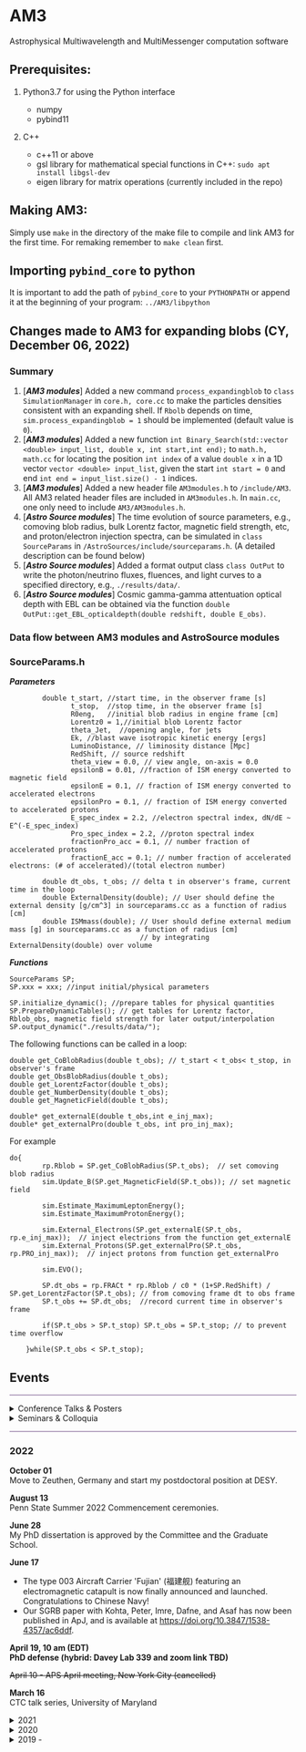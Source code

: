 # AM3
Astrophysical Multiwavelength and MultiMessenger computation software

## Prerequisites:
1. Python3.7 for using the Python interface
    - numpy
    - pybind11

2. C++
    - c++11 or above
    - gsl library for mathematical special functions in C++: `sudo apt install libgsl-dev`
    - eigen library for matrix operations (currently included in the repo)


## Making AM3:
Simply use `make` in the directory of the make file to compile and link AM3 for the first time. For remaking remember to `make clean` first. 

## Importing `pybind_core` to python
It is important to add the path of `pybind_core` to your `PYTHONPATH` or
append it at the beginning of your program: `../AM3/libpython`

## Changes made to AM3 for expanding blobs (CY, December 06, 2022)

### Summary
1. [***AM3 modules***] Added a new command `process_expandingblob` to `class SimulationManager` in `core.h, core.cc` to make the particles densities consistent with an expanding shell. If `Rbolb` depends on time, `sim.process_expandingblob = 1` should be implemented (default value is `0`).
2. [***AM3 modules***] Added a new function `int Binary_Search(std::vector <double> input_list, double x, int start,int end);` to `math.h, math.cc` for locating the position `int index` of a value `double x` in a 1D vector `vector <double> input_list`, given the start `int start = 0` and end `int end = input_list.size() - 1` indices.
3. [***AM3 modules***] Added a new header file `AM3modules.h` to `/include/AM3`. All AM3 related header files are included in `AM3modules.h`. In `main.cc`, one only need to include `AM3/AM3modules.h`.
4. [***Astro Source modules***] The time evolution of source parameters, e.g., comoving blob radius, bulk Lorentz factor, magnetic field strength, etc, and proton/electron injection spectra, can be simulated in `class SourceParams` in `/AstroSources/include/sourceparams.h`. (A detailed description can be found below)
5. [***Astro Source modules***] Added a format output class `class OutPut` to write the photon/neutrino fluxes, fluences, and light curves to a specified directory, e.g., `./results/data/`.
6. [***Astro Source modules***] Cosmic gamma-gamma attentuation optical depth with EBL can be obtained via the function `double OutPut::get_EBL_opticaldepth(double redshift, double E_obs)`.

### Data flow between AM3 modules and AstroSource modules

### SourceParams.h

***Parameters***
```
        double t_start, //start time, in the observer frame [s]
               t_stop,  //stop time, in the observer frame [s]
               R0eng,   //initial blob radius in engine frame [cm]
               Lorentz0 = 1,//initial blob Lorentz factor
               theta_Jet,  //opening angle, for jets
               Ek, //blast wave isotropic kinetic energy [ergs]
               LuminoDistance, // liminosity distance [Mpc]
               RedShift, // source redshift
               theta_view = 0.0, // view angle, on-axis = 0.0
               epsilonB = 0.01, //fraction of ISM energy converted to magnetic field 
               epsilonE = 0.1, // fraction of ISM energy converted to accelerated electrons
               epsilonPro = 0.1, // fraction of ISM energy converted to accelerated protons
               E_spec_index = 2.2, //electron spectral index, dN/dE ~ E^(-E_spec_index) 
               Pro_spec_index = 2.2, //proton spectral index
               fractionPro_acc = 0.1, // number fraction of accelerated protons
               fractionE_acc = 0.1; // number fraction of accelerated electrons: (# of accelerated)/(total electron number)

        double dt_obs, t_obs; // delta t in observer's frame, current time in the loop
        double ExternalDensity(double); // User should define the external density [g/cm^3] in sourceparams.cc as a function of radius [cm]
        double ISMmass(double); // User should define external medium mass [g] in sourceparams.cc as a function of radius [cm]
                                // by integrating ExternalDensity(double) over volume
```
***Functions***
```
SourceParams SP;
SP.xxx = xxx; //input initial/physical parameters

SP.initialize_dynamic(); //prepare tables for physical quantities
SP.PrepareDynamicTables(); // get tables for Lorentz factor, Rblob_obs, magnetic field strength for later output/interpolation
SP.output_dynamic("./results/data/");
```
The following functions can be called in a loop:
```
double get_CoBlobRadius(double t_obs); // t_start < t_obs< t_stop, in observer's frame
double get_ObsBlobRadius(double t_obs);
double get_LorentzFactor(double t_obs);
double get_NumberDensity(double t_obs);
double get_MagneticField(double t_obs);

double* get_externalE(double t_obs,int e_inj_max); 
double* get_externalPro(double t_obs, int pro_inj_max);

```

For example
```
do{
        rp.Rblob = SP.get_CoBlobRadius(SP.t_obs);  // set comoving blob radius
        sim.Update_B(SP.get_MagneticField(SP.t_obs)); // set magnetic field
        
        sim.Estimate_MaximumLeptonEnergy();
        sim.Estimate_MaximumProtonEnergy();

        sim.External_Electrons(SP.get_externalE(SP.t_obs, rp.e_inj_max));  // inject electrions from the function get_externalE
        sim.External_Protons(SP.get_externalPro(SP.t_obs, rp.PRO_inj_max));  // inject protons from function get_externalPro

        sim.EVO();
        
        SP.dt_obs = rp.FRACt * rp.Rblob / c0 * (1+SP.RedShift) / SP.get_LorentzFactor(SP.t_obs); // from comoving frame dt to obs frame
        SP.t_obs += SP.dt_obs;  //record current time in observer's frame
        
        if(SP.t_obs > SP.t_stop) SP.t_obs = SP.t_stop; // to prevent time overflow      

    }while(SP.t_obs < SP.t_stop);
```

## Events

<hr style="height:2px;border-width:0;color:gray;background-color:#B3A1BF">
<details><summary> Conference Talks & Posters</summary>
  <ul>
 <li> 07/2021 - contributed talk, European Physical Society Conference on High Energy Physics (EPS-HEP)</li>
 <li> 04/2021 - contributed talk, APS April Meeting (virtual)</li>
  <li>08/2020 - contributed taik, Time-Domain High-Energy Messenger Astrophysics Workshop, University of Kyoto, Japan</li> 
   <li>07/2019 - (poster)36th International Cosmic Ray Conference (ICRC), Madison, WI</li>
  <li>06/2019 - contributed talk, IGC@25: Multimessenger Universe Workshop, State College, PA</li>
   <li>01/2018 - contributed talk, APS April meeting, Columbus, OH</li>
   </ul>
</details>

 <details><summary> Seminars & Colloquia</summary>
  <ul> 
   <li> 03/2021 - CTC talk series, University of Maryland </li>
   <li> 12/2021 - HEP seminar, Columbia University [<a href="https://yuan-cc.github.io/files/columbia_slides.pdf">Slides</a>]</li>
   <li> 11/2021 - talk, THAT seminar, DESY (virtual)</li>
   <li> 10/2021 - talk, astronomy colloquium, UNLV (virtual)</li>
   <li>10/2020 - CCAPP AstroParticle Lunch, OSU (virtual) </li>
   <li>10/2020 - astronomical seminar, Tohoku University, Japan (virtual)</li> 
   <li>09/2020 - lunch talk, Dept. of Astronomy & Astrophysics, Penn State </li>
   <li>08/2015 - lunch talk, Dept. of Astronomy & Astrophysics, Penn State</li>
  </ul>
</details>  
   
<hr style="height:2px;border-width:0;color:gray;background-color:#B3A1BF">


### 2022
**October 01**<br />
Move to Zeuthen, Germany and start my postdoctoral position at DESY.

**August 13**<br />
Penn State Summer 2022 Commencement ceremonies. 

**June 28**<br />
My PhD dissertation is approved by the Committee and the Graduate School.

**June 17**
* The type 003 Aircraft Carrier 'Fujian' (福建舰) featuring an electromagnetic catapult is now finally announced and launched. Congratulations to Chinese Navy! 
* Our SGRB paper with Kohta, Peter, Imre, Dafne, and Asaf has now been published in ApJ, and is available at https://doi.org/10.3847/1538-4357/ac6ddf.

**April 19, 10 am (EDT) <br />
PhD defense (hybrid: Davey Lab 339 and zoom link TBD)**

~~April 10 - APS April meeting, New York City (cancelled)~~

**March 16** <br />
CTC talk series, University of Maryland

<details><summary>2021</summary>
 <ul>
<li> 12/2021 - HEP seminar, Columbia University [<a href="https://yuan-cc.github.io/files/columbia_slides.pdf">Slides</a>]</li>
<li> 11/2021 - talk, THAT seminar, DESY (virtual)</li>
<li> 10/2021 - talk, astronomy colloquium, UNLV (virtual)</li>
<li> 07/2021 - contributed talk, European Physical Society Conference on High Energy Physics (EPS-HEP)</li>
<li> 04/2021 - contributed talk, APS April Meeting (virtual)</li>
   </ul>
</details>

<details><summary>2020</summary>
  <ul>
   <li>10/2020 - CCAPP AstroParticle Lunch, OSU (virtual) </li>
   <li>10/2020 - astronomical seminar, Tohoku University, Japan (virtual)</li> 
   <li>09/2020 - lunch talk, Dept. of Astronomy & Astrophysics, Penn State </li>
   <li>08/2020 - contributed taik, Time-Domain High-Energy Messenger Astrophysics Workshop, University of Kyoto, Japan</li>
   </ul>
</details>

<details><summary>2019 - </summary>
 <ul>
<li>07/2019 - (poster)36th International Cosmic Ray Conference (ICRC), Madison, WI</li>
<li>06/2019 - contributed talk, IGC@25: Multimessenger Universe Workshop, State College, PA</li>
<li>04/2018 - passed the Doctoral Comprehensive Exam </li>
<li>01/2018 - contributed talk, APS April meeting, Columbus, OH</li>
<li>10/2016 - passed the candidancy exam </li>
<li>06/2016 - obtained B.Sc. of Astronomy from Nanjing University</li>
<li>08/2015 - lunch talk, Dept. of Astronomy & Astrophysics, Penn State</li>
<li>07/2015 - REU internship, host institute: Dept. of Astronomy & Astrophysics, Penn State</li>

  </ul>
</details>
